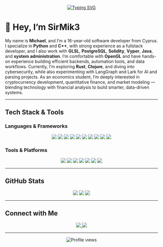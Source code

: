 <!-- Typing effect banner -->
<p align="center">
  <a href="https://github.com/SirMik3">
    <img src="https://readme-typing-svg.demolab.com?font=Fira+Code&weight=500&size=24&pause=1000&color=00BFFF&center=true&vCenter=true&width=600&lines=Python+%26+C%2B%2B+Developer;Fullstack+Developer;AI%2FML+%26+Crypto+Enthusiast;Economics+Student+%7C+Quant+Finance;Always+Learning+%F0%9F%9A%80" alt="Typing SVG" />
  </a>
</p>

# 👋 Hey, I’m SirMik3

My name is **Michael**, and I’m a 16-year-old software developer from Cyprus. I specialize in **Python** and **C++**, with strong experience as a fullstack developer, and I also work with **GLSL**, **PostgreSQL**, **Solidity**, **Vyper**, **Java**, and **system administration**. I’m comfortable with **OpenGL** and have hands-on experience building efficient backends, automation tools, and data workflows. Currently, I’m exploring **Rust**, **Clojure**, and diving into cybersecurity, while also experimenting with LangGraph and Lark for AI and parsing projects. As an economics student, I’m deeply interested in cryptocurrency development, quantitative finance, and market modeling — blending technology with financial analysis to build smarter, data-driven systems. 

---

## Tech Stack & Tools

### Languages & Frameworks  
<p align="center">
  <img src="https://img.shields.io/badge/C-00599C?style=for-the-badge&logo=c&logoColor=white" />
  <img src="https://img.shields.io/badge/C++-00599C?style=for-the-badge&logo=c%2B%2B&logoColor=white" />
  <img src="https://img.shields.io/badge/Python-3776AB?style=for-the-badge&logo=python&logoColor=white" />
  <img src="https://img.shields.io/badge/Rust-000000?style=for-the-badge&logo=rust&logoColor=white" />
  <img src="https://img.shields.io/badge/Java-007396?style=for-the-badge&logo=java&logoColor=white" />
  <img src="https://img.shields.io/badge/GLSL-5586A4?style=for-the-badge&logo=opengl&logoColor=white" />
  <img src="https://img.shields.io/badge/Solidity-363636?style=for-the-badge&logo=solidity&logoColor=white" />
  <img src="https://img.shields.io/badge/Vyper-2980b9?style=for-the-badge&logo=ethereum&logoColor=white" />
  <img src="https://img.shields.io/badge/React-20232A?style=for-the-badge&logo=react&logoColor=61DAFB" />
  <img src="https://img.shields.io/badge/Clojure-00B140?style=for-the-badge&logo=clojure&logoColor=white" />
</p>

### Tools & Platforms  
<p align="center">
  <img src="https://img.shields.io/badge/PostgreSQL-4169E1?style=for-the-badge&logo=postgresql&logoColor=white" />
  <img src="https://img.shields.io/badge/Redis-DC382D?style=for-the-badge&logo=redis&logoColor=white" />
  <img src="https://img.shields.io/badge/LangGraph-0A192F?style=for-the-badge&logo=python&logoColor=white" />
  <img src="https://img.shields.io/badge/Linux-FCC624?style=for-the-badge&logo=linux&logoColor=black" />
  <img src="https://img.shields.io/badge/Git-F05032?style=for-the-badge&logo=git&logoColor=white" />
  <img src="https://img.shields.io/badge/Docker-2496ED?style=for-the-badge&logo=docker&logoColor=white" />
  <img src="https://img.shields.io/badge/Bash-4EAA25?style=for-the-badge&logo=gnu-bash&logoColor=white" />
</p>

---

## GitHub Stats
<p align="center">
  <img src="https://github-readme-stats.vercel.app/api?username=SirMik3&show_icons=true&theme=tokyonight" />
  <img src="https://github-readme-stats.vercel.app/api/top-langs/?username=SirMik3&layout=compact&theme=tokyonight" />
  <img src="https://github-readme-streak-stats.herokuapp.com/?user=SirMik3&theme=tokyonight" />
</p>

---

## Connect with Me
<p align="center">
  <a href="https://www.linkedin.com/in/michaelefarov">
    <img src="https://img.shields.io/badge/LinkedIn-0A66C2?style=for-the-badge&logo=linkedin&logoColor=white" />
  </a>
<!--   <a href="https://twitter.com/yourhandle">
    <img src="https://img.shields.io/badge/Twitter-1DA1F2?style=for-the-badge&logo=twitter&logoColor=white" />
  </a> -->
  <a href="mailto:mike.efarov@gmail.com">
    <img src="https://img.shields.io/badge/Email-D14836?style=for-the-badge&logo=gmail&logoColor=white" />
  </a>
</p>

---

<p align="center">
  <img src="https://komarev.com/ghpvc/?username=SirMik3&style=flat-square&color=blue" alt="Profile views" />
</p>
